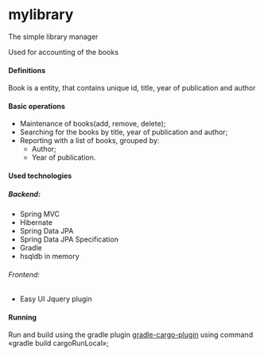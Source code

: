 # mylibrary
The simple library manager

Used for accounting of the books

#### Definitions
Book is a entity, that contains unique id, title, year of publication and author 

#### Basic operations
* Maintenance of books(add, remove, delete);
* Searching for the books by title, year of publication and author;  
* Reporting with a list of books, grouped by:
  * Author;
  * Year of publication.  

#### Used technologies
##### Backend:
* Spring MVC
* Hibernate
* Spring Data JPA
* Spring Data JPA Specification 
* Gradle 
* hsqldb in memory
###### Frontend:
* Easy UI Jquery plugin

#### Running 
Run and build using the gradle plugin 
[gradle-cargo-plugin](https://github.com/bmuschko/gradle-cargo-plugin) 
using command «gradle build cargoRunLocal»;




